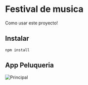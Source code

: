 
# Festival de musica

Como usar este proyecto!
## Instalar
    npm install

## App Peluqueria

![Principal](https://user-images.githubusercontent.com/77860852/115059890-cca71e80-9eac-11eb-9be4-88c2a05ee940.PNG)
